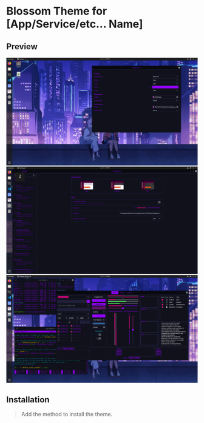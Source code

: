 # Blossom Theme for [App/Service/etc... Name]

## Preview
![](./screenshot01.png)
![](./screenshot02.png)
![](./screenshot03.png)

## Installation
> Add the method to install the theme.
